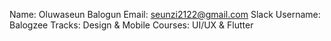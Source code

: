 Name: Oluwaseun Balogun
Email: seunzi2122@gmail.com
Slack Username: Balogzee
Tracks: Design & Mobile
Courses: UI/UX & Flutter
